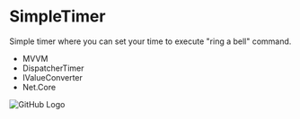 # SimpleTimer
Simple timer where you can set your time to execute "ring a bell" command. 

* MVVM
* DispatcherTimer
* IValueConverter
* Net.Core

![GitHub Logo](https://user-images.githubusercontent.com/72302395/101768659-8866d480-3aee-11eb-9b1e-df8cc7e0ee2d.png)
